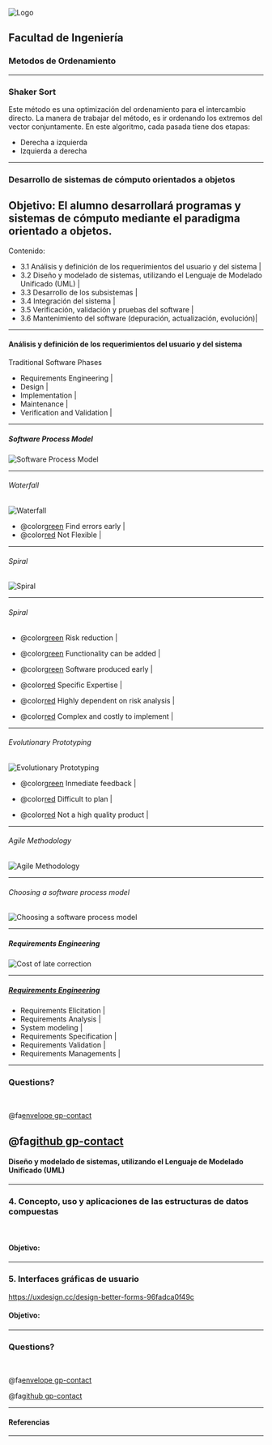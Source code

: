 ![Logo](http://www.ingenieria.unam.mx/nuestra_facultad/images/institucionales/escudos/escudofi_negro.jpg)
## Facultad de Ingeniería
### Metodos de Ordenamiento


---
### Shaker Sort

 Este método es una optimización del ordenamiento para el intercambio directo.
 La manera de trabajar del método, es ir ordenando los extremos del vector conjuntamente. 
 En este algoritmo, cada pasada tiene dos etapas:

- Derecha a izquierda
- Izquierda a derecha
--- 

### Desarrollo de sistemas de cómputo orientados a objetos

Objetivo: El alumno desarrollará programas y sistemas de cómputo mediante el paradigma orientado a objetos.
---

Contenido: 
- 3.1  Análisis y definición de los requerimientos del usuario y del sistema |
- 3.2  Diseño y modelado de sistemas, utilizando el Lenguaje de Modelado Unificado (UML) |
- 3.3  Desarrollo de los subsistemas |
- 3.4  Integración del sistema |
- 3.5  Verificación, validación y pruebas del software |
- 3.6  Mantenimiento del software (depuración, actualización, evolución)|
---
#### Análisis y definición de los requerimientos del usuario y del sistema

Traditional Software Phases

- Requirements Engineering |
- Design |
- Implementation |
- Maintenance |
- Verification and Validation |

---
##### Software Process Model

![Software Process Model](https://i.ytimg.com/vi/laSrDtYtkXU/maxresdefault.jpg)

---
###### Waterfall

![Waterfall](https://xbsoftware.com/wp-content/uploads/2014/10/software-development-life-cycle.png)

* @color[green](OK) Find errors early |
* @color[red](NOK) Not Flexible |
---
###### Spiral

![Spiral](https://i.stack.imgur.com/7VrIo.jpg)

---
###### Spiral

* @color[green](OK) Risk reduction |
* @color[green](OK) Functionality can be added |
* @color[green](OK) Software produced early |

* @color[red](NOK) Specific Expertise |
* @color[red](NOK) Highly dependent on risk analysis |
* @color[red](NOK) Complex and costly to implement |
---
###### Evolutionary Prototyping
![Evolutionary Prototyping](http://1.bp.blogspot.com/U8_T_U3y_AM7YhjqxiabX7ag0W8ES5ZYMiWbO1dfbfc=w451-h237-no)

* @color[green](OK) Inmediate feedback |

* @color[red](NOK) Difficult to plan |
* @color[red](NOK) Not a high quality product |
---
###### Agile Methodology

![Agile Methodology](https://blog.trigent.com/wp-content/uploads/2016/06/roleofqa01.jpg)

---
###### Choosing a software process model

![Choosing a software process model](https://i.ytimg.com/vi/F5fuUs7oJu0/maxresdefault.jpg)

---
##### Requirements Engineering

![Cost of late correction](https://image.slidesharecdn.com/poorbusinessanalysis-v-2-140110041144-phpapp02/95/poor-business-analysis-the-culprit-of-it-project-failure-23-638.jpg?cb=1389327319)

---
##### [Requirements Engineering](https://en.wikipedia.org/wiki/Requirements_engineering)

- Requirements Elicitation |
- Requirements Analysis |
- System modeling |
- Requirements Specification |
- Requirements Validation |
- Requirements Managements |

---
### Questions?

<br>

@fa[envelope gp-contact](zmpk.fi@gmail.com)

@fa[github gp-contact](MarcoZmpk)
---
#### Diseño y modelado de sistemas, utilizando el Lenguaje de Modelado Unificado (UML)

---

### 4. Concepto, uso y aplicaciones de las estructuras de datos compuestas

<br>

#### Objetivo:
#### 

---

### 5. Interfaces gráficas de usuario

https://uxdesign.cc/design-better-forms-96fadca0f49c


#### Objetivo:
#### 
---


### Questions?

<br>

@fa[envelope gp-contact](zmpk.fi@gmail.com)

@fa[github gp-contact](MarcoZmpk)

---
#### Referencias
---
